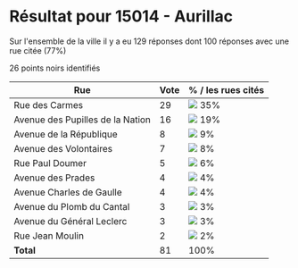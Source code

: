 # Résultat pour 15014 - Aurillac

Sur l'ensemble de la ville il y a eu 129 réponses dont 100 réponses avec une rue citée (77%)

26 points noirs identifiés

| Rue | Vote | % / les rues cités|
|-----|------|-------------------|
| Rue des Carmes | 29 | <img src="../../img/bar_35.gif" />&nbsp;35%|
| Avenue des Pupilles de la Nation | 16 | <img src="../../img/bar_19.gif" />&nbsp;19%|
| Avenue de la République | 8 | <img src="../../img/bar_9.gif" />&nbsp;9%|
| Avenue des Volontaires | 7 | <img src="../../img/bar_8.gif" />&nbsp;8%|
| Rue Paul Doumer | 5 | <img src="../../img/bar_6.gif" />&nbsp;6%|
| Avenue des Prades | 4 | <img src="../../img/bar_4.gif" />&nbsp;4%|
| Avenue Charles de Gaulle | 4 | <img src="../../img/bar_4.gif" />&nbsp;4%|
| Avenue du Plomb du Cantal | 3 | <img src="../../img/bar_3.gif" />&nbsp;3%|
| Avenue du Général Leclerc | 3 | <img src="../../img/bar_3.gif" />&nbsp;3%|
| Rue Jean Moulin | 2 | <img src="../../img/bar_2.gif" />&nbsp;2%|
| **Total** | 81 | 100%|
